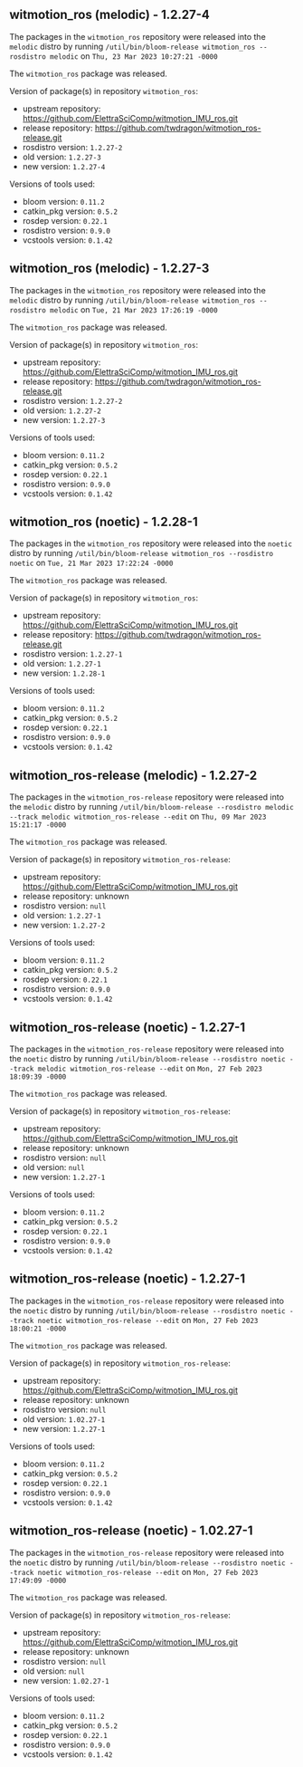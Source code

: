 ## witmotion_ros (melodic) - 1.2.27-4

The packages in the `witmotion_ros` repository were released into the `melodic` distro by running `/util/bin/bloom-release witmotion_ros --rosdistro melodic` on `Thu, 23 Mar 2023 10:27:21 -0000`

The `witmotion_ros` package was released.

Version of package(s) in repository `witmotion_ros`:

- upstream repository: https://github.com/ElettraSciComp/witmotion_IMU_ros.git
- release repository: https://github.com/twdragon/witmotion_ros-release.git
- rosdistro version: `1.2.27-2`
- old version: `1.2.27-3`
- new version: `1.2.27-4`

Versions of tools used:

- bloom version: `0.11.2`
- catkin_pkg version: `0.5.2`
- rosdep version: `0.22.1`
- rosdistro version: `0.9.0`
- vcstools version: `0.1.42`


## witmotion_ros (melodic) - 1.2.27-3

The packages in the `witmotion_ros` repository were released into the `melodic` distro by running `/util/bin/bloom-release witmotion_ros --rosdistro melodic` on `Tue, 21 Mar 2023 17:26:19 -0000`

The `witmotion_ros` package was released.

Version of package(s) in repository `witmotion_ros`:

- upstream repository: https://github.com/ElettraSciComp/witmotion_IMU_ros.git
- release repository: https://github.com/twdragon/witmotion_ros-release.git
- rosdistro version: `1.2.27-2`
- old version: `1.2.27-2`
- new version: `1.2.27-3`

Versions of tools used:

- bloom version: `0.11.2`
- catkin_pkg version: `0.5.2`
- rosdep version: `0.22.1`
- rosdistro version: `0.9.0`
- vcstools version: `0.1.42`


## witmotion_ros (noetic) - 1.2.28-1

The packages in the `witmotion_ros` repository were released into the `noetic` distro by running `/util/bin/bloom-release witmotion_ros --rosdistro noetic` on `Tue, 21 Mar 2023 17:22:24 -0000`

The `witmotion_ros` package was released.

Version of package(s) in repository `witmotion_ros`:

- upstream repository: https://github.com/ElettraSciComp/witmotion_IMU_ros.git
- release repository: https://github.com/twdragon/witmotion_ros-release.git
- rosdistro version: `1.2.27-1`
- old version: `1.2.27-1`
- new version: `1.2.28-1`

Versions of tools used:

- bloom version: `0.11.2`
- catkin_pkg version: `0.5.2`
- rosdep version: `0.22.1`
- rosdistro version: `0.9.0`
- vcstools version: `0.1.42`


## witmotion_ros-release (melodic) - 1.2.27-2

The packages in the `witmotion_ros-release` repository were released into the `melodic` distro by running `/util/bin/bloom-release --rosdistro melodic --track melodic witmotion_ros-release --edit` on `Thu, 09 Mar 2023 15:21:17 -0000`

The `witmotion_ros` package was released.

Version of package(s) in repository `witmotion_ros-release`:

- upstream repository: https://github.com/ElettraSciComp/witmotion_IMU_ros.git
- release repository: unknown
- rosdistro version: `null`
- old version: `1.2.27-1`
- new version: `1.2.27-2`

Versions of tools used:

- bloom version: `0.11.2`
- catkin_pkg version: `0.5.2`
- rosdep version: `0.22.1`
- rosdistro version: `0.9.0`
- vcstools version: `0.1.42`


## witmotion_ros-release (noetic) - 1.2.27-1

The packages in the `witmotion_ros-release` repository were released into the `noetic` distro by running `/util/bin/bloom-release --rosdistro noetic --track melodic witmotion_ros-release --edit` on `Mon, 27 Feb 2023 18:09:39 -0000`

The `witmotion_ros` package was released.

Version of package(s) in repository `witmotion_ros-release`:

- upstream repository: https://github.com/ElettraSciComp/witmotion_IMU_ros.git
- release repository: unknown
- rosdistro version: `null`
- old version: `null`
- new version: `1.2.27-1`

Versions of tools used:

- bloom version: `0.11.2`
- catkin_pkg version: `0.5.2`
- rosdep version: `0.22.1`
- rosdistro version: `0.9.0`
- vcstools version: `0.1.42`


## witmotion_ros-release (noetic) - 1.2.27-1

The packages in the `witmotion_ros-release` repository were released into the `noetic` distro by running `/util/bin/bloom-release --rosdistro noetic --track noetic witmotion_ros-release --edit` on `Mon, 27 Feb 2023 18:00:21 -0000`

The `witmotion_ros` package was released.

Version of package(s) in repository `witmotion_ros-release`:

- upstream repository: https://github.com/ElettraSciComp/witmotion_IMU_ros.git
- release repository: unknown
- rosdistro version: `null`
- old version: `1.02.27-1`
- new version: `1.2.27-1`

Versions of tools used:

- bloom version: `0.11.2`
- catkin_pkg version: `0.5.2`
- rosdep version: `0.22.1`
- rosdistro version: `0.9.0`
- vcstools version: `0.1.42`


## witmotion_ros-release (noetic) - 1.02.27-1

The packages in the `witmotion_ros-release` repository were released into the `noetic` distro by running `/util/bin/bloom-release --rosdistro noetic --track noetic witmotion_ros-release --edit` on `Mon, 27 Feb 2023 17:49:09 -0000`

The `witmotion_ros` package was released.

Version of package(s) in repository `witmotion_ros-release`:

- upstream repository: https://github.com/ElettraSciComp/witmotion_IMU_ros.git
- release repository: unknown
- rosdistro version: `null`
- old version: `null`
- new version: `1.02.27-1`

Versions of tools used:

- bloom version: `0.11.2`
- catkin_pkg version: `0.5.2`
- rosdep version: `0.22.1`
- rosdistro version: `0.9.0`
- vcstools version: `0.1.42`


